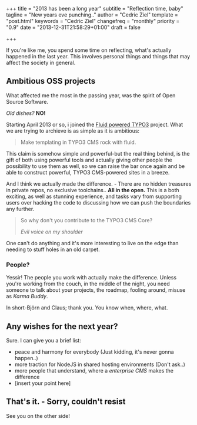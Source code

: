 +++
title =  "2013 has been a long year"
subtitle =  "Reflection time, baby"
tagline =  "New years eve punching.."
author =  "Cedric Ziel"
template =  "post.html"
keywords =  "Cedric Ziel"
changefreq =  "monthly"
priority =  "0.9"
date = "2013-12-31T21:58:29+01:00"
draft =  false

+++

If you're like me, you spend some time on reflecting, what's actually happened in the last year. This involves personal
things and things that may affect the society in general.

## Ambitious OSS projects
What affected me the most in the passing year, was the spirit of Open Source Software.

*Old dishes?* **NO!**

Starting April 2013 or so, i joined the [Fluid powered TYPO3](http://fedext.net) project.
What we are trying to archieve is as simple as it is ambitious:

> Make templating in TYPO3 CMS rock with fluid.

This claim is somehow simple and powerful-but the real thing behind, is the gift of both using powerful tools and actually giving other people the possibility to use them as well, so we can raise the bar once again and be able to construct powerful, TYPO3 CMS-powered sites in a breeze.

And I think we actually made the difference. - There are no hidden treasures in private repos, no exclusive toolchains.. **All in the open.**
This is a both exciting, as well as stunning experience, and tasks vary from supporting users over hacking the code to discussing how we can push the boundaries any further.

> So why don't you contribute to the TYPO3 CMS Core?
>
> _Evil voice on my shoulder_

One can't do anything and it's more interesting to live on the edge than needing to stuff holes in an old carpet.

### People?

Yessir! The people you work with actually make the difference. Unless you're working from the couch, in the middle of the night, you need someone to talk about your projects, the roadmap, fooling around, misuse as *Karma Buddy*.

In short-Björn and Claus; thank you. You know when, where, what.

## Any wishes for the next year?

Sure. I can give you a brief list:

+ peace and harmony for everybody (Just kidding, it's never gonna happen..)
+ more traction for NodeJS in shared hosting environments (Don't ask..)
+ more people that understand, where a *enterprise CMS* makes the difference
+ [insert your point here]

## That's it. - Sorry, couldn't resist

See you on the other side!
